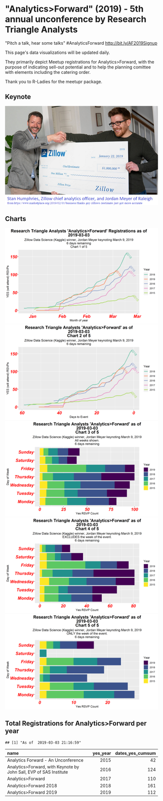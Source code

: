 "Analytics&gt;Forward" (2019) - 5th annual unconference by Research Triangle Analysts
=====================================================================================

"Pitch a talk, hear some talks" \#AnalyticsForward <http://bit.ly/AF2019Signup>

This page's data visualizations will be updated daily.

They primarily depict Meetup registrations for Analytics&gt;Forward, with the purpose of indicating sell-out potential and to help the planning comittee with elements including the catering order.

Thank you to R-Ladies for the meetupr package.

Keynote
-------

![Marketplace.org article - Jordan Meyer (Zillow)](Marketplace_Zillow_JordanMeyer.png)

Charts
------

![Chart 1](af_2019-1.png) ![Chart 2](af_2019-2.png) ![Chart 3](af_2019-3.png) ![Chart 4](af_2019-4.png) ![Chart 5](af_2019-5.png)

Total Registrations for Analytics&gt;Forward per year
-----------------------------------------------------

    ## [1] "As of  2019-03-03 21:16:59"

| name                                                                  |  yes\_year|  dates\_yes\_cumsum|
|:----------------------------------------------------------------------|----------:|-------------------:|
| Analytics Forward - An Unconference                                   |       2015|                  42|
| Analytics&gt;Forward, with Keynote by John Sall, EVP of SAS Institute |       2016|                 124|
| Analytics&gt;Forward                                                  |       2017|                 110|
| Analytics&gt;Forward 2018                                             |       2018|                 161|
| Analytics&gt;Forward 2019                                             |       2019|                 112|
